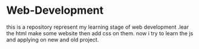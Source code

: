 # Web-Development
this is a repository represent my learning stage of web development .lear the html make some website then add css on them.
now i try to learn the js and applying on new and old project.

<!-- boilerplate  css-->
<!-- 
@import url('https://fonts.googleapis.com/css2?family=Poppins:wght@300;400;500;600;700&display=swap');

*{
    padding: 0;
    margin: 0;
    box-sizing: border-box;
    font-family: "Poppins", serif;
    font-weight: 500;
    font-style: normal;
} 
-->

